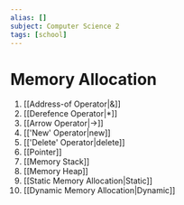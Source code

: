 ```yaml
---
alias: []
subject: Computer Science 2
tags: [school]
---
```

# Memory Allocation


1. [[Address-of Operator|&]]
2. [[Derefence Operator|*]]
3. [[Arrow Operator|->]]
4. [['New' Operator|new]]
5. [['Delete' Operator|delete]]
6. [[Pointer]]
7. [[Memory Stack]]
8. [[Memory Heap]]
9. [[Static Memory Allocation|Static]]
10. [[Dynamic Memory Allocation|Dynamic]]